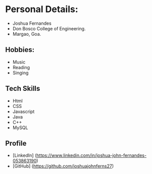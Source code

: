 # Personal Details:

- Joshua Fernandes  
- Don Bosco College of Engineering.
- Margao, Goa.

## Hobbies:

- Music
- Reading  
- Singing

## Tech Skills

- Html
- CSS
- Javascript
- Java 
- C++
- MySQL


## Profile

- [LinkedIn] (https://www.linkedin.com/in/joshua-john-fernandes-053863190)
- [GitHub] (https://github.com/joshuajohnferns27)
